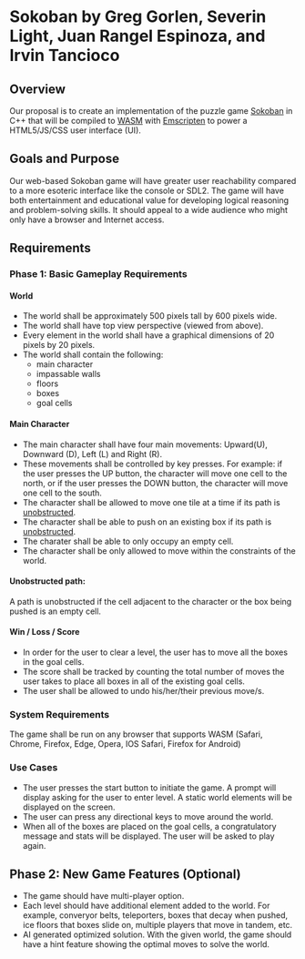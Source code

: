 # Sokoban by Greg Gorlen, Severin Light, Juan Rangel Espinoza, and Irvin Tancioco

## Overview
Our proposal is to create an implementation of the puzzle game [Sokoban](https://en.wikipedia.org/wiki/Sokoban) in C++ that will be compiled to [WASM](https://en.wikipedia.org/wiki/WebAssembly) with [Emscripten](https://en.wikipedia.org/wiki/Emscripten) to power a HTML5/JS/CSS user interface (UI).

## Goals and Purpose

Our web-based Sokoban game will have greater user reachability compared to a more esoteric interface like the console or SDL2. The game will have both entertainment and educational value for developing logical reasoning and problem-solving skills. It should appeal to a wide audience who might only have a browser and Internet access.

## Requirements

### Phase 1: Basic Gameplay Requirements

#### World

* The world shall be approximately 500 pixels tall by 600 pixels wide.
* The world shall have top view perspective (viewed from above). 
* Every element in the world shall have a graphical dimensions of 20 pixels by 20 pixels.
* The world shall contain the following:
    - main character
    - impassable walls
    - floors
    - boxes
    - goal cells

#### Main Character

* The main character shall have four main movements: Upward(U), Downward (D), Left (L) and Right (R).
* These movements shall be controlled by key presses. For example: if the user presses the UP button, the character will move one cell to the north, or if the user presses the DOWN button, the character will move one cell to the south. 
* The character shall be allowed to move one tile at a time if its path is [unobstructed](#unobstructed-path). 
* The character shall be able to push on an existing box if its path is [unobstructed](#unobstructed-path).
* The charater shall be able to only occupy an empty cell.
* The character shall be only allowed to move within the constraints of the world.

#### Unobstructed path: 

 A path is unobstructed if the cell adjacent to the character or the box being pushed is an empty cell.

#### Win / Loss / Score

* In order for the user to clear a level, the user has to move all the boxes in the goal cells.
* The score shall be tracked by counting the total number of moves the user takes to place all boxes in all of the existing goal cells.
* The user shall be allowed to undo his/her/their previous move/s.

### System Requirements
The game shall be run on any browser that supports WASM (Safari, Chrome, Firefox, Edge, Opera, IOS Safari, Firefox for Android)


### Use Cases
* The user presses the start button to initiate the game. A prompt will display asking for the user to enter level. A static world elements will be displayed on the screen.
* The user can press any directional keys to move around the world.
* When all of the boxes are placed on the goal cells, a congratulatory message and stats will be displayed. The user will be asked to play again.

## Phase 2: New Game Features (Optional)
* The game should have multi-player option.
* Each level should have additional element added to the world. For example, converyor belts, teleporters, boxes that decay when pushed, ice floors that boxes slide on, multiple players that move in tandem, etc.
* AI generated optimized solution. With the given world, the game should have a hint feature showing the optimal moves to solve the world.
